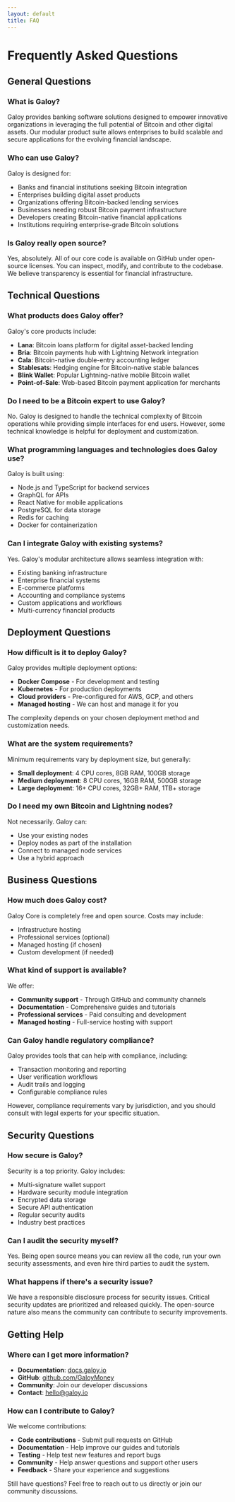 ```yaml
---
layout: default
title: FAQ
---
```


# Frequently Asked Questions

## General Questions

### What is Galoy?
Galoy provides banking software solutions designed to empower innovative organizations in leveraging the full potential of Bitcoin and other digital assets. Our modular product suite allows enterprises to build scalable and secure applications for the evolving financial landscape.

### Who can use Galoy?
Galoy is designed for:
- Banks and financial institutions seeking Bitcoin integration
- Enterprises building digital asset products
- Organizations offering Bitcoin-backed lending services
- Businesses needing robust Bitcoin payment infrastructure
- Developers creating Bitcoin-native financial applications
- Institutions requiring enterprise-grade Bitcoin solutions

### Is Galoy really open source?
Yes, absolutely. All of our core code is available on GitHub under open-source licenses. You can inspect, modify, and contribute to the codebase. We believe transparency is essential for financial infrastructure.

## Technical Questions

### What products does Galoy offer?
Galoy's core products include:
- **Lana**: Bitcoin loans platform for digital asset-backed lending
- **Bria**: Bitcoin payments hub with Lightning Network integration
- **Cala**: Bitcoin-native double-entry accounting ledger
- **Stablesats**: Hedging engine for Bitcoin-native stable balances
- **Blink Wallet**: Popular Lightning-native mobile Bitcoin wallet
- **Point-of-Sale**: Web-based Bitcoin payment application for merchants

### Do I need to be a Bitcoin expert to use Galoy?
No. Galoy is designed to handle the technical complexity of Bitcoin operations while providing simple interfaces for end users. However, some technical knowledge is helpful for deployment and customization.

### What programming languages and technologies does Galoy use?
Galoy is built using:
- Node.js and TypeScript for backend services
- GraphQL for APIs
- React Native for mobile applications
- PostgreSQL for data storage
- Redis for caching
- Docker for containerization

### Can I integrate Galoy with existing systems?
Yes. Galoy's modular architecture allows seamless integration with:
- Existing banking infrastructure
- Enterprise financial systems
- E-commerce platforms
- Accounting and compliance systems
- Custom applications and workflows
- Multi-currency financial products

## Deployment Questions

### How difficult is it to deploy Galoy?
Galoy provides multiple deployment options:
- **Docker Compose** - For development and testing
- **Kubernetes** - For production deployments
- **Cloud providers** - Pre-configured for AWS, GCP, and others
- **Managed hosting** - We can host and manage it for you

The complexity depends on your chosen deployment method and customization needs.

### What are the system requirements?
Minimum requirements vary by deployment size, but generally:
- **Small deployment**: 4 CPU cores, 8GB RAM, 100GB storage
- **Medium deployment**: 8 CPU cores, 16GB RAM, 500GB storage
- **Large deployment**: 16+ CPU cores, 32GB+ RAM, 1TB+ storage

### Do I need my own Bitcoin and Lightning nodes?
Not necessarily. Galoy can:
- Use your existing nodes
- Deploy nodes as part of the installation
- Connect to managed node services
- Use a hybrid approach

## Business Questions

### How much does Galoy cost?
Galoy Core is completely free and open source. Costs may include:
- Infrastructure hosting
- Professional services (optional)
- Managed hosting (if chosen)
- Custom development (if needed)

### What kind of support is available?
We offer:
- **Community support** - Through GitHub and community channels
- **Documentation** - Comprehensive guides and tutorials
- **Professional services** - Paid consulting and development
- **Managed hosting** - Full-service hosting with support

### Can Galoy handle regulatory compliance?
Galoy provides tools that can help with compliance, including:
- Transaction monitoring and reporting
- User verification workflows
- Audit trails and logging
- Configurable compliance rules

However, compliance requirements vary by jurisdiction, and you should consult with legal experts for your specific situation.

## Security Questions

### How secure is Galoy?
Security is a top priority. Galoy includes:
- Multi-signature wallet support
- Hardware security module integration
- Encrypted data storage
- Secure API authentication
- Regular security audits
- Industry best practices

### Can I audit the security myself?
Yes. Being open source means you can review all the code, run your own security assessments, and even hire third parties to audit the system.

### What happens if there's a security issue?
We have a responsible disclosure process for security issues. Critical security updates are prioritized and released quickly. The open-source nature also means the community can contribute to security improvements.

## Getting Help

### Where can I get more information?
- **Documentation**: [docs.galoy.io](https://docs.galoy.io)
- **GitHub**: [github.com/GaloyMoney](https://github.com/GaloyMoney)
- **Community**: Join our developer discussions
- **Contact**: [hello@galoy.io](mailto:hello@galoy.io)

### How can I contribute to Galoy?
We welcome contributions:
- **Code contributions** - Submit pull requests on GitHub
- **Documentation** - Help improve our guides and tutorials
- **Testing** - Help test new features and report bugs
- **Community** - Help answer questions and support other users
- **Feedback** - Share your experience and suggestions

Still have questions? Feel free to reach out to us directly or join our community discussions.